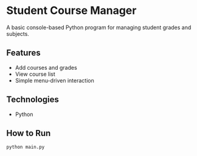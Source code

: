 # Student Course Manager

A basic console-based Python program for managing student grades and subjects.

## Features
- Add courses and grades
- View course list
- Simple menu-driven interaction

## Technologies
- Python

## How to Run
```bash
python main.py
